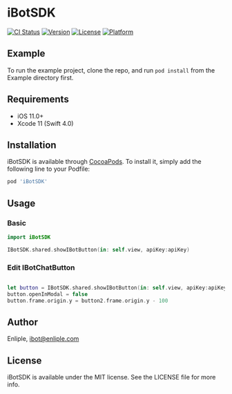 # iBotSDK

[![CI Status](https://img.shields.io/travis/DongHoon/iBotSDK.svg?style=flat)](https://travis-ci.org/DongHoon/iBotSDK)
[![Version](https://img.shields.io/cocoapods/v/iBotSDK.svg?style=flat)](https://cocoapods.org/pods/iBotSDK)
[![License](https://img.shields.io/cocoapods/l/iBotSDK.svg?style=flat)](https://cocoapods.org/pods/iBotSDK)
[![Platform](https://img.shields.io/cocoapods/p/iBotSDK.svg?style=flat)](https://cocoapods.org/pods/iBotSDK)

## Example

To run the example project, clone the repo, and run `pod install` from the Example directory first.

## Requirements
* iOS 11.0+
* Xcode 11 (Swift 4.0)

## Installation

iBotSDK is available through [CocoaPods](https://cocoapods.org). To install
it, simply add the following line to your Podfile:

```ruby
pod 'iBotSDK'
```

## Usage

### Basic
```swift
import iBotSDK

IBotSDK.shared.showIBotButton(in: self.view, apiKey:apiKey)
```

### Edit IBotChatButton

```swift

let button = IBotSDK.shared.showIBotButton(in: self.view, apiKey:apiKey)
button.openInModal = false
button.frame.origin.y = button2.frame.origin.y - 100

```


## Author

Enliple, ibot@enliple.com


## License

iBotSDK is available under the MIT license. See the LICENSE file for more info.
